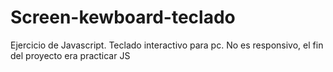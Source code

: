 # Screen-kewboard-teclado
Ejercicio de Javascript. Teclado interactivo para pc. No es responsivo, el fin del proyecto era practicar JS
